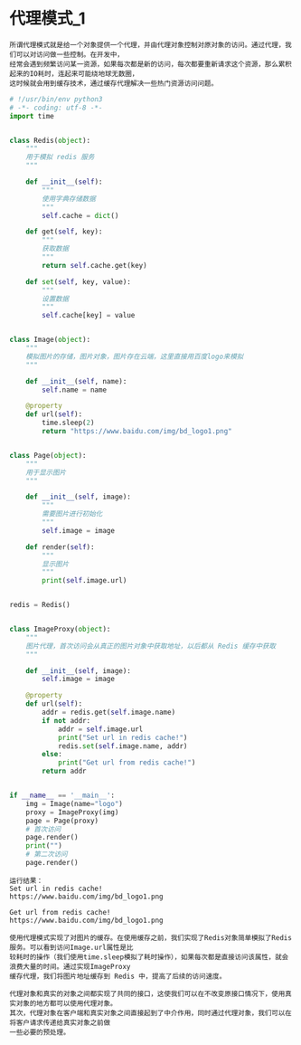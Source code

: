 # 代理模式_1

    所谓代理模式就是给一个对象提供一个代理，并由代理对象控制对原对象的访问。通过代理，我们可以对访问做一些控制。在开发中，
    经常会遇到频繁访问某一资源，如果每次都是新的访问，每次都要重新请求这个资源，那么累积起来的IO耗时，连起来可能绕地球无数圈，
    这时候就会用到缓存技术，通过缓存代理解决一些热门资源访问问题。
    
```python
# !/usr/bin/env python3
# -*- coding: utf-8 -*-
import time


class Redis(object):
    """
    用于模拟 redis 服务
    """

    def __init__(self):
        """
        使用字典存储数据
        """
        self.cache = dict()

    def get(self, key):
        """
        获取数据
        """
        return self.cache.get(key)

    def set(self, key, value):
        """
        设置数据
        """
        self.cache[key] = value


class Image(object):
    """
    模拟图片的存储，图片对象，图片存在云端，这里直接用百度logo来模拟
    """

    def __init__(self, name):
        self.name = name

    @property
    def url(self):
        time.sleep(2)
        return "https://www.baidu.com/img/bd_logo1.png"


class Page(object):
    """
    用于显示图片
    """

    def __init__(self, image):
        """
        需要图片进行初始化
        """
        self.image = image

    def render(self):
        """
        显示图片
        """
        print(self.image.url)


redis = Redis()


class ImageProxy(object):
    """
    图片代理，首次访问会从真正的图片对象中获取地址，以后都从 Redis 缓存中获取
    """

    def __init__(self, image):
        self.image = image

    @property
    def url(self):
        addr = redis.get(self.image.name)
        if not addr:
            addr = self.image.url
            print("Set url in redis cache!")
            redis.set(self.image.name, addr)
        else:
            print("Get url from redis cache!")
        return addr


if __name__ == '__main__':
    img = Image(name="logo")
    proxy = ImageProxy(img)
    page = Page(proxy)
    # 首次访问
    page.render()
    print("")
    # 第二次访问
    page.render()

```

    运行结果：
    Set url in redis cache!
    https://www.baidu.com/img/bd_logo1.png
    
    Get url from redis cache!
    https://www.baidu.com/img/bd_logo1.png
    
    使用代理模式实现了对图片的缓存。在使用缓存之前，我们实现了Redis对象简单模拟了Redis服务。可以看到访问Image.url属性是比
    较耗时的操作（我们使用time.sleep模拟了耗时操作），如果每次都是直接访问该属性，就会浪费大量的时间。通过实现ImageProxy
    缓存代理，我们将图片地址缓存到 Redis 中，提高了后续的访问速度。
    
    代理对象和真实的对象之间都实现了共同的接口，这使我们可以在不改变原接口情况下，使用真实对象的地方都可以使用代理对象。
    其次，代理对象在客户端和真实对象之间直接起到了中介作用，同时通过代理对象，我们可以在将客户请求传递给真实对象之前做
    一些必要的预处理。